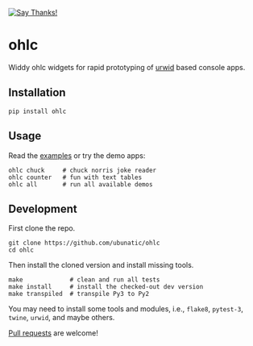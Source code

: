 [![Say Thanks!](https://img.shields.io/badge/Say%20Thanks-!-1EAEDB.svg)](https://saythanks.io/to/ubunatic)

ohlc
=====

Widdy ohlc widgets for rapid prototyping of [urwid](http://urwid.org) based console apps.

Installation
------------

    pip install ohlc

Usage
-----
Read the [examples](https://github.com/ubunatic/ohlc/tree/master/ohlc/examples)
or try the demo apps:

    ohlc chuck     # chuck norris joke reader
    ohlc counter   # fun with text tables
    ohlc all       # run all available demos

Development
-----------
First clone the repo.

    git clone https://github.com/ubunatic/ohlc
    cd ohlc
    
Then install the cloned version and install missing tools.

    make             # clean and run all tests
    make install     # install the checked-out dev version
    make transpiled  # transpile Py3 to Py2
    
You may need to install some tools and modules, i.e., `flake8`, `pytest-3`, `twine`, `urwid`, and maybe others.

[Pull requests](https://github.com/ubunatic/ohlc/pulls) are welcome!
